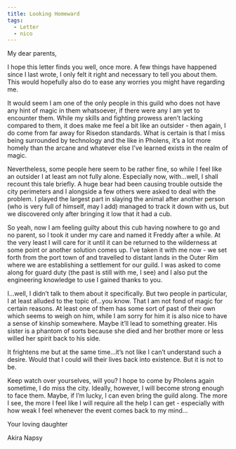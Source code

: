 ```yaml
---
title: Looking Homeward
tags:
  - Letter
  - nico
---
```


My dear parents,

I hope this letter finds you well, once more. A few things have happened since I last wrote, I only felt it right and necessary to tell you about them. This would hopefully also do to ease any worries you might have regarding me.

It would seem I am one of the only people in this guild who does not have any hint of magic in them whatsoever, if there were any I am yet to encounter them. While my skills and fighting prowess aren’t lacking compared to them, it does make me feel a bit like an outsider - then again, I do come from far away for Risedon standards. What is certain is that I miss being surrounded by technology and the like in Pholens, it’s a lot more homely than the arcane and whatever else I’ve learned exists in the realm of magic.

Nevertheless, some people here seem to be rather fine, so while I feel like an outsider I at least am not fully alone. Especially now, with…well, I shall recount this tale briefly. A huge bear had been causing trouble outside the city perimeters and I alongside a few others were asked to deal with the problem. I played the largest part in slaying the animal after another person (who is very full of himself, may I add) managed to track it down with us, but we discovered only after bringing it low that it had a cub.

So yeah, now I am feeling guilty about this cub having nowhere to go and no parent, so I took it under my care and named it Freddy after a while. At the very least I will care for it until it can be returned to the wilderness at some point or another solution comes up. I’ve taken it with me now - we set forth from the port town of and travelled to distant lands in the Outer Rim where we are establishing a settlement for our guild. I was asked to come along for guard duty (the past is still with me, I see) and I also put the engineering knowledge to use I gained thanks to you.

I…well, I didn’t talk to them about it specifically. But two people in particular, I at least alluded to the topic of…you know. That I am not fond of magic for certain reasons. At least one of them has some sort of past of their own which seems to weigh on him, while I am sorry for him it is also nice to have a sense of kinship somewhere. Maybe it’ll lead to something greater. His sister is a phantom of sorts because she died and her brother more or less willed her spirit back to his side.

It frightens me but at the same time…it’s not like I can’t understand such a desire. Would that I could will their lives back into existence. But it is not to be.

Keep watch over yourselves, will you? I hope to come by Pholens again sometime, I do miss the city. Ideally, however, I will become strong enough to face them. Maybe, if I’m lucky, I can even bring the guild along. The more I see, the more I feel like I will require all the help I can get - especially with how weak I feel whenever the event comes back to my mind…

Your loving daughter

Akira Napsy